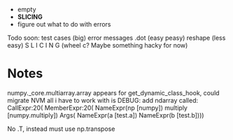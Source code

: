 * empty
* **SLICING**
* figure out what to do with errors



Todo soon: 
  test cases (big)
  error messages
  .dot (easy peasy)
  reshape (less easy)
  S L I C I N G (wheel c? Maybe something hacky for now)



# Notes
numpy._core.multiarray.array appears for get_dynamic_class_hook, could migrate
NVM all i have to work with is 
DEBUG: add ndarray called: CallExpr:20(
  MemberExpr:20(
    NameExpr(np [numpy])
    multiply [numpy.multiply])
  Args(
    NameExpr(a [test.a])
    NameExpr(b [test.b])))


No .T, instead must use np.transpose